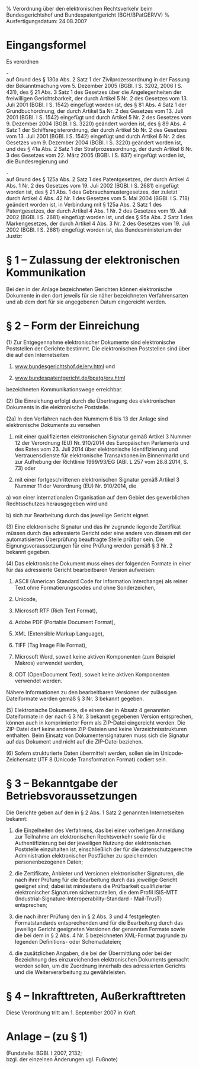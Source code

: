 % Verordnung über den elektronischen Rechtsverkehr beim Bundesgerichtshof und Bundespatentgericht  (BGH/BPatGERVV)
% Ausfertigungsdatum: 24.08.2007
 
# Eingangsformel

Es verordnen

\-  
auf Grund des § 130a Abs. 2 Satz 1 der Zivilprozessordnung in der Fassung der Bekanntmachung vom 5. Dezember 2005 (BGBl. I S. 3202, 2006 I S. 431), des § 21 Abs. 3 Satz 1 des Gesetzes über die Angelegenheiten der freiwilligen Gerichtsbarkeit, der durch Artikel 5 Nr. 2 des Gesetzes vom 13. Juli 2001 (BGBl. I S. 1542) eingefügt worden ist, des § 81 Abs. 4 Satz 1 der Grundbuchordnung, der durch Artikel 5a Nr. 2 des Gesetzes vom 13. Juli 2001 (BGBl. I S. 1542) eingefügt und durch Artikel 5 Nr. 2 des Gesetzes vom 9. Dezember 2004 (BGBl. I S. 3220) geändert worden ist, des § 89 Abs. 4 Satz 1 der Schiffsregisterordnung, der durch Artikel 5b Nr. 2 des Gesetzes vom 13. Juli 2001 (BGBl. I S. 1542) eingefügt und durch Artikel 6 Nr. 2 des Gesetzes vom 9. Dezember 2004 (BGBl. I S. 3220) geändert worden ist, und des § 41a Abs. 2 Satz 1 der Strafprozessordnung, der durch Artikel 6 Nr. 3 des Gesetzes vom 22. März 2005 (BGBl. I S. 837) eingefügt worden ist, die Bundesregierung und

\-  
auf Grund des § 125a Abs. 2 Satz 1 des Patentgesetzes, der durch Artikel 4 Abs. 1 Nr. 2 des Gesetzes vom 19. Juli 2002 (BGBl. I S. 2681) eingefügt worden ist, des § 21 Abs. 1 des Gebrauchsmustergesetzes, der zuletzt durch Artikel 4 Abs. 42 Nr. 1 des Gesetzes vom 5. Mai 2004 (BGBl. I S. 718) geändert worden ist, in Verbindung mit § 125a Abs. 2 Satz 1 des Patentgesetzes, der durch Artikel 4 Abs. 1 Nr. 2 des Gesetzes vom 19. Juli 2002 (BGBl. I S. 2681) eingefügt worden ist, und des § 95a Abs. 2 Satz 1 des Markengesetzes, der durch Artikel 4 Abs. 3 Nr. 2 des Gesetzes vom 19. Juli 2002 (BGBl. I S. 2681) eingefügt worden ist, das Bundesministerium der Justiz:

# § 1 – Zulassung der elektronischen Kommunikation

Bei den in der Anlage bezeichneten Gerichten können elektronische Dokumente in den dort jeweils für sie näher bezeichneten Verfahrensarten und ab dem dort für sie angegebenen Datum eingereicht werden.

# § 2 – Form der Einreichung

(1) Zur Entgegennahme elektronischer Dokumente sind elektronische Poststellen der Gerichte bestimmt. Die elektronischen Poststellen sind über die auf den Internetseiten

1. www.bundesgerichtshof.de/erv.html und

2. www.bundespatentgericht.de/bpatg/erv.html

bezeichneten Kommunikationswege erreichbar.

(2) Die Einreichung erfolgt durch die Übertragung des elektronischen Dokuments in die elektronische Poststelle.

(2a) In den Verfahren nach den Nummern 6 bis 13 der Anlage sind elektronische Dokumente zu versehen

1. mit einer qualifizierten elektronischen Signatur gemäß Artikel 3 Nummer 12 der Verordnung (EU) Nr. 910/2014 des Europäischen Parlaments und des Rates vom 23. Juli 2014 über elektronische Identifizierung und Vertrauensdienste für elektronische Transaktionen im Binnenmarkt und zur Aufhebung der Richtlinie 1999/93/EG (ABl. L 257 vom 28.8.2014, S. 73) oder

2. mit einer fortgeschrittenen elektronischen Signatur gemäß Artikel 3 Nummer 11 der Verordnung (EU) Nr. 910/2014, die

a) von einer internationalen Organisation auf dem Gebiet des gewerblichen Rechtsschutzes herausgegeben wird und

b) sich zur Bearbeitung durch das jeweilige Gericht eignet.

(3) Eine elektronische Signatur und das ihr zugrunde liegende Zertifikat müssen durch das adressierte Gericht oder eine andere von diesem mit der automatisierten Überprüfung beauftragte Stelle prüfbar sein. Die Eignungsvoraussetzungen für eine Prüfung werden gemäß § 3 Nr. 2 bekannt gegeben.

(4) Das elektronische Dokument muss eines der folgenden Formate in einer für das adressierte Gericht bearbeitbaren Version aufweisen:

1. ASCII (American Standard Code for Information Interchange) als reiner Text ohne Formatierungscodes und ohne Sonderzeichen,

2. Unicode,

3. Microsoft RTF (Rich Text Format),

4. Adobe PDF (Portable Document Format),

5. XML (Extensible Markup Language),

6. TIFF (Tag Image File Format),

7. Microsoft Word, soweit keine aktiven Komponenten (zum Beispiel Makros) verwendet werden,

8. ODT (OpenDocument Text), soweit keine aktiven Komponenten verwendet werden.

Nähere Informationen zu den bearbeitbaren Versionen der zulässigen Dateiformate werden gemäß § 3 Nr. 3 bekannt gegeben.

(5) Elektronische Dokumente, die einem der in Absatz 4 genannten Dateiformate in der nach § 3 Nr. 3 bekannt gegebenen Version entsprechen, können auch in komprimierter Form als ZIP-Datei eingereicht werden. Die ZIP-Datei darf keine anderen ZIP-Dateien und keine Verzeichnisstrukturen enthalten. Beim Einsatz von Dokumentensignaturen muss sich die Signatur auf das Dokument und nicht auf die ZIP-Datei beziehen.

(6) Sofern strukturierte Daten übermittelt werden, sollen sie im Unicode-Zeichensatz UTF 8 (Unicode Transformation Format) codiert sein.

# § 3 – Bekanntgabe der Betriebsvoraussetzungen

Die Gerichte geben auf den in § 2 Abs. 1 Satz 2 genannten Internetseiten bekannt:

1. die Einzelheiten des Verfahrens, das bei einer vorherigen Anmeldung zur Teilnahme am elektronischen Rechtsverkehr sowie für die Authentifizierung bei der jeweiligen Nutzung der elektronischen Poststelle einzuhalten ist, einschließlich der für die datenschutzgerechte Administration elektronischer Postfächer zu speichernden personenbezogenen Daten;

2. die Zertifikate, Anbieter und Versionen elektronischer Signaturen, die nach ihrer Prüfung für die Bearbeitung durch das jeweilige Gericht geeignet sind; dabei ist mindestens die Prüfbarkeit qualifizierter elektronischer Signaturen sicherzustellen, die dem Profil ISIS-MTT (Industrial-Signature-Interoperability-Standard - Mail-TrusT) entsprechen;

3. die nach ihrer Prüfung den in § 2 Abs. 3 und 4 festgelegten Formatstandards entsprechenden und für die Bearbeitung durch das jeweilige Gericht geeigneten Versionen der genannten Formate sowie die bei dem in § 2 Abs. 4 Nr. 5 bezeichneten XML-Format zugrunde zu legenden Definitions- oder Schemadateien;

4. die zusätzlichen Angaben, die bei der Übermittlung oder bei der Bezeichnung des einzureichenden elektronischen Dokuments gemacht werden sollen, um die Zuordnung innerhalb des adressierten Gerichts und die Weiterverarbeitung zu gewährleisten.

# § 4 – Inkrafttreten, Außerkrafttreten

Diese Verordnung tritt am 1. September 2007 in Kraft.

# Anlage – (zu § 1)

(Fundstelle: BGBl. I 2007, 2132;  
bzgl. der einzelnen Änderungen vgl. Fußnote)
